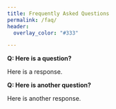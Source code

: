 ```yaml
---
title: Frequently Asked Questions
permalink: /faq/
header:
  overlay_color: "#333"

---
```


**Q: Here is a question?**

Here is a response.

**Q: Here is another question?**

Here is another response.